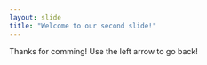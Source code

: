 ```yaml
---
layout: slide
title: "Welcome to our second slide!"
---
```

Thanks for comming!
Use the left arrow to go back!